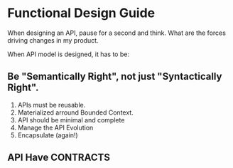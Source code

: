 # Functional Design Guide

When designing an API, pause for a second and think. What are the forces driving changes in my product.

When API model is designed, it has to be:
## Be "Semantically Right", not just "Syntactically Right".
  1. APIs must be reusable.
  2. Materialized arround Bounded Context.
  3. API should be minimal and complete
  4. Manage the API Evolution
  5. Encapsulate (again!)

## API Have CONTRACTS 
